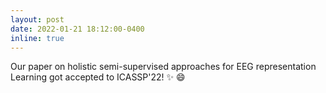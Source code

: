 ```yaml
---
layout: post
date: 2022-01-21 18:12:00-0400
inline: true
---
```


Our paper on holistic semi-supervised approaches for EEG representation Learning got accepted to ICASSP'22! :sparkles: :smile:
